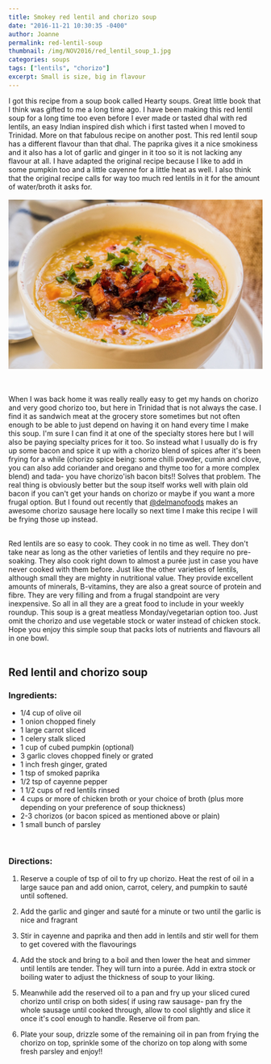 ```yaml
---
title: Smokey red lentil and chorizo soup
date: "2016-11-21 10:30:35 -0400"
author: Joanne
permalink: red-lentil-soup
thumbnail: /img/NOV2016/red_lentil_soup_1.jpg
categories: soups
tags: ["lentils", "chorizo"]
excerpt: Small is size, big in flavour
---
```


I got this recipe from a soup book called Hearty soups. Great little book that I think was gifted to me a long time ago. I have been making this red lentil soup for a long time too even before I ever made or tasted dhal with red lentils, an easy Indian inspired dish which i first tasted when I moved to Trinidad. More on that fabulous recipe on another post.  This red lentil soup has a different flavour than that dhal.  The paprika gives it a nice smokiness and it also has a lot of garlic and ginger in it too so it is not lacking any flavour at all. I have adapted the original recipe because I like to add in some  pumpkin too and a little cayenne for a little heat as well.  I also think that the original recipe calls for way too much red lentils in it for the amount of water/broth it asks for.
<br>
<br>
![Red lentil soup](/img/NOV2016/red_lentil_soup_2.jpg)  
<br>
<br>

When I was back home it was really really easy to get my hands on chorizo and very good chorizo too, but here in Trinidad that is not always the case.  I find it as sandwich meat at the grocery store sometimes but not often enough to be able to just depend on having it on hand every time I make this soup.  I'm sure I can find it at one of the specialty stores here but I will also be paying specialty prices for it too. So instead what I usually do is fry up some bacon and spice it up with a chorizo blend of spices after it's been frying for a while (chorizo spice being: some chilli powder, cumin and clove, you can also add coriander and oregano and thyme too for a more complex blend) and tada- you have chorizo'ish bacon bits!! Solves that problem.  The real thing is obviously better but the soup itself works well with plain old bacon if you can't get your hands on chorizo or maybe if you want a more frugal option.  But I found out recently that [@delmanofoods](https://www.instagram.com/delmanofood) makes an awesome chorizo sausage here locally so next time I make this recipe I will be frying those up instead.
<br><br>

Red lentils are so easy to cook.  They cook in no time as well. They don't take near as long as the other varieties of lentils and they require no pre-soaking. They also cook right down to almost a purée just in case you have never cooked with them before.  Just like the other varieties of lentils, although small they are mighty in nutritional value.  They provide excellent amounts of minerals, B-vitamins, they are also a great source of protein and fibre.  They are very filling and from a frugal standpoint are very inexpensive. So all in all they are a great food to include in your weekly roundup. This soup is a great meatless Monday/vegetarian option too. Just omit the chorizo and use vegetable stock or water instead of chicken stock. Hope you enjoy this simple soup that packs lots of nutrients and flavours all in one bowl.
<br><br>

## Red lentil and chorizo soup

### Ingredients:

* 1/4 cup of olive oil
* 1 onion chopped finely
* 1 large carrot sliced
* 1 celery stalk sliced
* 1 cup of cubed pumpkin (optional)
* 3 garlic cloves chopped finely or grated
* 1 inch fresh ginger, grated
* 1 tsp of smoked paprika
* 1/2 tsp of cayenne pepper
* 1 1/2 cups of red lentils rinsed
* 4 cups or more of chicken broth or your choice of broth (plus more depending on your preference of soup thickness)
* 2-3 chorizos (or bacon spiced as mentioned above or plain)
* 1 small bunch of parsley
<br>

### Directions:

1. Reserve a couple of tsp of oil to fry up chorizo. Heat the rest of oil in a large sauce pan and add onion, carrot, celery, and pumpkin to sauté until softened.

1. Add the garlic and ginger and sauté for a minute or two until the garlic is nice and fragrant

1. Stir in cayenne and paprika and then add in lentils and stir well for them to get covered with the flavourings   

1. Add the stock and bring to a boil and then lower the heat and simmer until lentils are tender. They will turn into a purée.  Add in extra stock or boiling water to adjust the thickness of soup to your liking.  

1. Meanwhile add the reserved oil to a pan and fry up your sliced cured chorizo until crisp on both sides( if using raw sausage- pan fry the whole sausage until cooked through, allow to cool slightly and slice it once it's cool enough to handle. Reserve oil from pan.

1. Plate your soup, drizzle some of the remaining oil in pan from frying the chorizo on top, sprinkle some of the chorizo on top along with some fresh parsley and enjoy!!  
